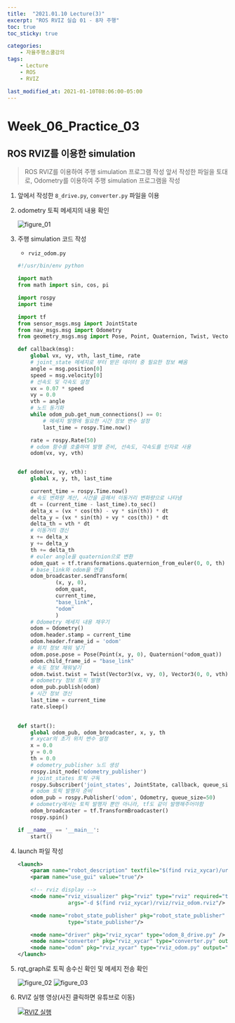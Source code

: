 ```yaml
---
title:  "2021.01.10 Lecture(3)"
excerpt: "ROS RVIZ 실습 01 - 8자 주행"
toc: true
toc_sticky: true

categories:
    - 자율주행스쿨강의
tags:
    - Lecture
    - ROS
    - RVIZ

last_modified_at: 2021-01-10T08:06:00-05:00
---
```


# Week_06_Practice_03
## ROS RVIZ를 이용한 simulation

>ROS RVIZ를 이용하여 주행 simulation 프로그램 작성
>앞서 작성한 파일을 토대로, Odometry를 이용하여 주행 simulation 프로그램을 작성

1. 앞에서 작성한 `8_drive.py`, `converter.py` 파일을 이용
2. odometry 토픽 메세지의 내용 확인

    ![figure_01](/assests/images/lecture/week06_imgs/prac/03/figure_01.png)

3. 주행 simulation 코드 작성
    - `rviz_odom.py`
    ```python
    #!/usr/bin/env python

    import math
    from math import sin, cos, pi

    import rospy
    import time

    import tf
    from sensor_msgs.msg import JointState
    from nav_msgs.msg import Odometry
    from geometry_msgs.msg import Pose, Point, Quaternion, Twist, Vector3

    def callback(msg):
        global vx, vy, vth, last_time, rate
        # joint_state 메세지로 부터 받은 데이터 중 필요한 정보 빼옴
        angle = msg.position[0]
        speed = msg.velocity[0]
        # 선속도 및 각속도 설정
        vx = 0.07 * speed
        vy = 0.0
        vth = angle
        # 노드 동기화
        while odom_pub.get_num_connections() == 0:
            # 메세지 발행에 필요한 시간 정보 변수 설정
            last_time = rospy.Time.now()

        rate = rospy.Rate(50)
        # odom 함수를 호출하여 발행 준비, 선속도, 각속도를 인자로 사용
        odom(vx, vy, vth)


    def odom(vx, vy, vth):
        global x, y, th, last_time

        current_time = rospy.Time.now()
        # 속도 변화량 계산, 시간을 곱해서 이동거리 변화량으로 나타냄
        dt = (current_time - last_time).to_sec()
        delta_x = (vx * cos(th) - vy * sin(th)) * dt
        delta_y = (vx * sin(th) + vy * cos(th)) * dt
        delta_th = vth * dt
        # 이동거리 갱신
        x += delta_x
        y += delta_y
        th += delta_th
        # euler angle을 quaternion으로 변환
        odom_quat = tf.transformations.quaternion_from_euler(0, 0, th)
        # base_link와 odom을 연결
        odom_broadcaster.sendTransform(
                (x, y, 0),
                odom_quat,
                current_time,
                "base_link",
                "odom"
                )
        # Odometry 메세지 내용 채우기
        odom = Odometry()
        odom.header.stamp = current_time
        odom.header.frame_id = 'odom'
        # 위치 정보 채워 넣기
        odom.pose.pose = Pose(Point(x, y, 0), Quaternion(*odom_quat))
        odom.child_frame_id = "base_link"
        # 속도 정보 채워넣기
        odom.twist.twist = Twist(Vector3(vx, vy, 0), Vector3(0, 0, vth))
        # odometry 정보 토픽 발행
        odom_pub.publish(odom)
        # 시간 정보 갱신
        last_time = current_time
        rate.sleep()
        

    def start():
        global odom_pub, odom_broadcaster, x, y, th
        # xycar의 초기 위치 변수 설정    
        x = 0.0
        y = 0.0
        th = 0.0
        # odometry_publisher 노드 생성
        rospy.init_node('odometry_publisher')
        # joint_states 토픽 구독
        rospy.Subscriber('joint_states', JointState, callback, queue_size=1)
        # odom 토픽 발행자 준비
        odom_pub = rospy.Publisher('odom', Odometry, queue_size=50)
        # odometry에서는 토픽 발행자 뿐만 아니라, tf도 같이 발행해주어야함
        odom_broadcaster = tf.TransformBroadcaster()
        rospy.spin()

    if __name__ == '__main__':
        start()
    ```

4. launch 파일 작성
    ```xml
    <launch>
        <param name="robot_description" textfile="$(find rviz_xycar)/urdf/xycar_3d.urdf"/>
        <param name="use_gui" value="true"/>

        <!-- rviz display -->
        <node name="rviz_visualizer" pkg="rviz" type="rviz" required="true" 
                    args="-d $(find rviz_xycar)/rviz/rviz_odom.rviz"/>

        <node name="robot_state_publisher" pkg="robot_state_publisher" 
                    type="state_publisher"/>

        <node name="driver" pkg="rviz_xycar" type="odom_8_drive.py" /> 
        <node name="converter" pkg="rviz_xycar" type="converter.py" output="screen"/>
        <node name="odom" pkg="rviz_xycar" type="rviz_odom.py" output="screen" />
    </launch>
    ```

5. rqt_graph로 토픽 송수신 확인 및 메세지 전송 확인

    ![figure_02](/assests/images/lecture/week06_imgs/prac/03/figure_02.png)
    ![figure_03](/assests/images/lecture/week06_imgs/prac/03/figure_03.png)

6. RVIZ 실행 영상(사진 클릭하면 유튜브로 이동)

    [![RVIZ 실행](https://img.youtube.com/vi/DM9V3LB0ymg/0.jpg)](https://www.youtube.com/watch?v=DM9V3LB0ymg)
